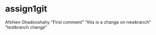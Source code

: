 # assign1git
Afshien Ghadooshahy
"First comment"
"this is a change on newbranch"
"testbranch change"
